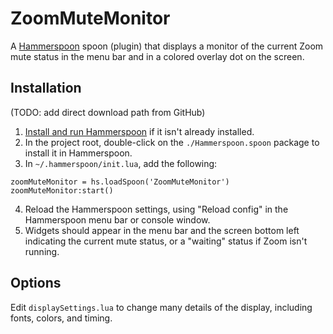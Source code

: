# ZoomMuteMonitor

A [Hammerspoon](https://github.com/Hammerspoon/hammerspoon) spoon (plugin) that displays a monitor of the current Zoom mute status in the menu bar and in a colored overlay dot on the screen.

## Installation

(TODO: add direct download path from GitHub)

1. [Install and run Hammerspoon](https://www.hammerspoon.org/go/) if it isn't already installed.
2. In the project root, double-click on the `./Hammerspoon.spoon` package to install it in Hammerspoon.
3. In `~/.hammerspoon/init.lua`, add the following:

 ```
 zoomMuteMonitor = hs.loadSpoon('ZoomMuteMonitor')
 zoomMuteMonitor:start()
 ```

4. Reload the Hammerspoon settings, using "Reload config" in the Hammerspoon menu bar or console window.
5. Widgets should appear in the menu bar and the screen bottom left indicating the current mute status, or a "waiting" status if Zoom isn't running.

## Options

Edit `displaySettings.lua` to change many details of the display, including fonts, colors, and timing.
 